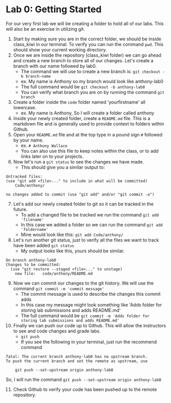 # Lab 0: Getting Started
For our very first lab we will be creating a folder to hold all of our labs. This will also be an exercise in utilizing git.

1. Start by making sure you are in the correct folder, we should be inside class_kiwi in our terminal. To verify you can run the command `pwd`. This should show your current working directory.
2. Once we are inside the repository (class_kiwi folder) we can go ahead and create a new branch to store all of our changes. Let's create a branch with our name followed by lab0.
   - The command we will use to create a new branch is: `git checkout -b branch-name`
   - ex. My name is Anthony so my branch would look like anthony-lab0
   - The full command would be `git checkout -b anthony-lab0`
   - You can verify what branch you are on by running the command `git branch`
3. Create a folder inside the `code` folder named 'yourfirstname' all lowercase.
   - ex. My name is Anthony, So I will create a folder called anthony
4. Inside your newly created folder, create a `README.md` file. This is a markdown file and is generally used to provide context to folders within Github.
5. Open your `README.md` file and at the top type in a pound sign `#` followed by your name.
   - ex. `# Anthony Wallace`
   - You can also use this file to keep notes within the class, or to add links later on to your projects.
6. Now let's run a `git status` to see the changes we have made.
    - This should give you a similar output to: 
```
Untracked files:
(use "git add <file>..." to include in what will be committed)
	Code/anthony/

no changes added to commit (use "git add" and/or "git commit -a")
```
7. Let's add our newly created folder to git so it can be tracked in the future.
    - To add a changed file to be tracked we run the command `git add 'filename'`
    - In this case we added a folder so we can run the command `git add 'foldername'`
    - Mine would look like this: `git add Code/anthony/`
8. Let's run another git status, just to verify all the files we want to track have been added `git status`
    - My output looks like this, yours should be similar.
```
On branch anthony-lab0
Changes to be committed:
  (use "git restore --staged <file>..." to unstage)
	new file:   code/anthony/README.md
```
9. Now we can commit our changes to the git history. We will use the command `git commit -m 'commit message'`
    - The commit message is used to describe the changes this commit adds
    - In this case my message might look something like 'Adds folder for storing lab submissions and adds README.md'
    - The full command would be `git commit -m 'Adds folder for storing lab submissions and adds README.md'`
10. Finally we can push our code up to Github. This will allow the instructors to see and code changes and grade labs.
    - `git push`
    - If you see the following in your terminal, just run the recommend command
```
fatal: The current branch anthony-lab0 has no upstream branch.
To push the current branch and set the remote as upstream, use

    git push --set-upstream origin anthony-lab0
```
So, I will run the command `git push --set-upstream origin anthony-lab0`

11.  Check Github to verify your code has been pushed up to the remote repository.